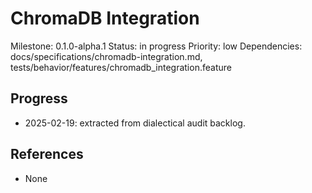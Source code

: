 # ChromaDB Integration
Milestone: 0.1.0-alpha.1
Status: in progress
Priority: low
Dependencies: docs/specifications/chromadb-integration.md, tests/behavior/features/chromadb_integration.feature

## Progress
- 2025-02-19: extracted from dialectical audit backlog.

## References
- None

